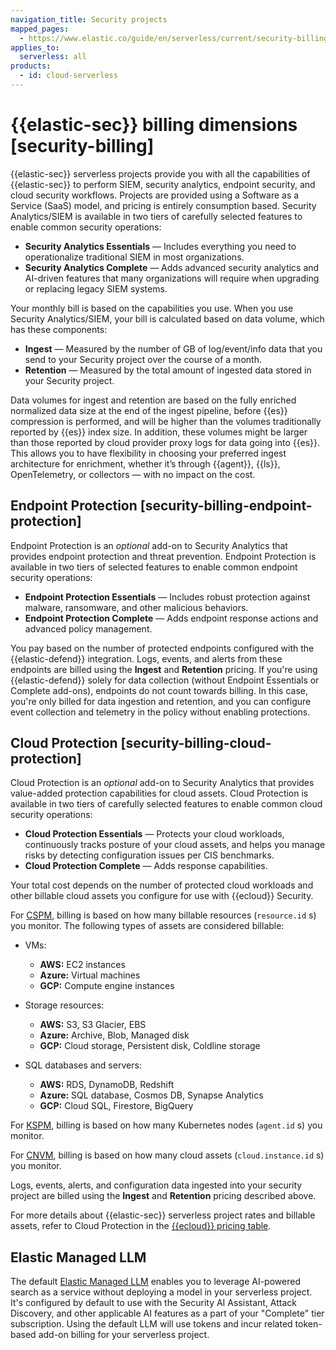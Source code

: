 ```yaml
---
navigation_title: Security projects
mapped_pages:
  - https://www.elastic.co/guide/en/serverless/current/security-billing.html
applies_to:
  serverless: all
products:
  - id: cloud-serverless
---
```


# {{elastic-sec}} billing dimensions [security-billing]

{{elastic-sec}} serverless projects provide you with all the capabilities of {{elastic-sec}} to perform SIEM, security analytics, endpoint security, and cloud security workflows. Projects are provided using a Software as a Service (SaaS) model, and pricing is entirely consumption based. Security Analytics/SIEM is available in two tiers of carefully selected features to enable common security operations:

* **Security Analytics Essentials** — Includes everything you need to operationalize traditional SIEM in most organizations.
* **Security Analytics Complete** — Adds advanced security analytics and AI-driven features that many organizations will require when upgrading or replacing legacy SIEM systems.

Your monthly bill is based on the capabilities you use. When you use Security Analytics/SIEM, your bill is calculated based on data volume, which has these components:

* **Ingest** — Measured by the number of GB of log/event/info data that you send to your Security project over the course of a month.
* **Retention** — Measured by the total amount of ingested data stored in your Security project.

Data volumes for ingest and retention are based on the fully enriched normalized data size at the end of the ingest pipeline, before {{es}} compression is performed, and will be higher than the volumes traditionally reported by {{es}} index size. In addition, these volumes might be larger than those reported by cloud provider proxy logs for data going into {{es}}. This allows you to have flexibility in choosing your preferred ingest architecture for enrichment, whether it’s through {{agent}}, {{ls}}, OpenTelemetry, or collectors — with no impact on the cost.


## Endpoint Protection [security-billing-endpoint-protection]

Endpoint Protection is an *optional* add-on to Security Analytics that provides endpoint protection and threat prevention. Endpoint Protection is available in two tiers of selected features to enable common endpoint security operations:

* **Endpoint Protection Essentials** — Includes robust protection against malware, ransomware, and other malicious behaviors.
* **Endpoint Protection Complete** — Adds endpoint response actions and advanced policy management.

You pay based on the number of protected endpoints configured with the {{elastic-defend}} integration. Logs, events, and alerts from these endpoints are billed using the **Ingest** and **Retention** pricing. If you're using {{elastic-defend}} solely for data collection (without Endpoint Essentials or Complete add-ons), endpoints do not count towards billing. In this case, you're only billed for data ingestion and retention, and you can configure event collection and telemetry in the policy without enabling protections. 

## Cloud Protection [security-billing-cloud-protection]

Cloud Protection is an *optional* add-on to Security Analytics that provides value-added protection capabilities for cloud assets. Cloud Protection is available in two tiers of carefully selected features to enable common cloud security operations:

* **Cloud Protection Essentials** — Protects your cloud workloads, continuously tracks posture of your cloud assets, and helps you manage risks by detecting configuration issues per CIS benchmarks.
* **Cloud Protection Complete** — Adds response capabilities.

Your total cost depends on the number of protected cloud workloads and other billable cloud assets you configure for use with {{ecloud}} Security.

For [CSPM](../../../solutions/security/cloud/cloud-security-posture-management.md), billing is based on how many billable resources (`resource.id` s) you monitor. The following types of assets are considered billable:

* VMs:

    * **AWS:** EC2 instances
    * **Azure:** Virtual machines
    * **GCP:** Compute engine instances

* Storage resources:

    * **AWS:** S3, S3 Glacier, EBS
    * **Azure:** Archive, Blob, Managed disk
    * **GCP:** Cloud storage, Persistent disk, Coldline storage

* SQL databases and servers:

    * **AWS:** RDS, DynamoDB, Redshift
    * **Azure:** SQL database, Cosmos DB, Synapse Analytics
    * **GCP:** Cloud SQL, Firestore, BigQuery


For [KSPM](../../../solutions/security/cloud/kubernetes-security-posture-management.md), billing is based on how many Kubernetes nodes (`agent.id` s) you monitor.

For [CNVM](../../../solutions/security/cloud/cloud-native-vulnerability-management.md), billing is based on how many cloud assets (`cloud.instance.id` s) you monitor.

Logs, events, alerts, and configuration data ingested into your security project are billed using the **Ingest** and **Retention** pricing described above.

For more details about {{elastic-sec}} serverless project rates and billable assets, refer to Cloud Protection in the [{{ecloud}} pricing table](https://cloud.elastic.co/cloud-pricing-table?productType=serverless&project=security).


## Elastic Managed LLM

The default [Elastic Managed LLM](kibana://reference/connectors-kibana/elastic-managed-llm.md) enables you to leverage AI-powered search as a service without deploying a model in your serverless project. It's configured by default to use with the Security AI Assistant, Attack Discovery, and other applicable AI features as a part of your "Complete" tier subscription. Using the default LLM will use tokens and incur related token-based add-on billing for your serverless project.